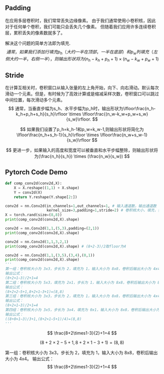 ## Padding

在应用多层卷积时，我们常常丢失边缘像素。 由于我们通常使用小卷积核，因此对于任何单个卷积，我们可能只会丢失几个像素。 但随着我们应用许多连续卷积层，累积丢失的像素数就多了。 

解决这个问题的简单方法即为填充.
$$
通常，如果我们添加行填充p_h（大约一半在顶部，一半在底部）和p_w列填充（左侧大约一半，右侧一半），则输出形状将为(n_h-k_h+p_h+1)\times(n_w-k_w+p_w+1)
$$

## Stride

在计算互相关时，卷积窗口从输入张量的左上角开始，向下、向右滑动。默认每次滑动一个元素。但是，有时候为了高效计算或是缩减采样次数，卷积窗口可以跳过中间位置，每次滑动多个元素。
$$
通常，当垂直步幅为s_h、水平步幅为p_h时，输出形状为\lfloor\frac{n_h-k_h+p_h+s_h}{s_h}\rfloor \times \lfloor\frac{(n_w-k_w+p_w+s_w}{s_w}\rfloor.
$$

$$
如果我们设置了p_h=k_h-1和p_w=k_w-1,则输出形状将简化为\lfloor\frac{n_h+s_h-1}{s_h}\rfloor \times \lfloor\frac{n_w+s_w-1}{s_w}\rfloor
$$

$$
更进一步，如果输入的高度和宽度可以被垂直和水平步幅整除，则输出形状将为(\frac{n_h}{s_h}) \times (\frac{n_w}{s_w})
$$



## Pytorch  Code Demo

```Python
def comp_conv2d(conv2d,X):
    X = X.reshape((1,1) + X.shape)
    Y = conv2d(X)
    return Y.reshape(Y.shape[2:])

conv2d = nn.Conv2d(in_channels=1,out_channels=1, # 输入通道数，输出通道数
                   kernel_size=3,padding=1,stride=2) # 卷积核大小，填充，步长
X = torch.rand(size=(8,8))
print(comp_conv2d(conv2d,X).shape)

conv2d = nn.Conv2d(1,1,(5,3),padding=(2,1))
print(comp_conv2d(conv2d,X).shape)

conv2d = nn.Conv2d(1,1,3,2,1)
print(comp_conv2d(conv2d,X).shape) # (8+2-3)/2取floor为4

conv2d = nn.Conv2d(1,1,(3,5),(3,4),(0,1))
print(comp_conv2d(conv2d,X).shape)
'''
第一组：卷积核大小为 3x3，步长为 2，填充为 1，输入大小为 8x8，卷积后输出大小为 4x4。
输出公式：
(8+2×1−3)/2+1=4
第二组：卷积核大小为 5x3，填充为 2x1，步长为 1，输入大小为 8x8，卷积后输出大小为 8x8。
输出公式：
(8+2×2−5+1,8+2×1−3+1)=(8,8)
第三组：卷积核大小为 3x3，步长为 2，填充为 1，输入大小为 8x8，卷积后输出大小为 4x4。
输出公式：
(8+2×1−3)/2+1=4
第四组：卷积核大小为 3x5，步长为 3x4，填充为 0x1，输入大小为 8x8，卷积后输出大小为 2x2。
输出公式：
((8+0×1−3)/3+1,(8+2×1−5+1)/4)=(8,8)
'''

```

$$
\frac{8+2\times1-3}{2}+1=4
$$

$$
(8+2\times2-5+1,8+2×1−3+1)=(8,8)
$$

第一组：卷积核大小为 3x3，步长为 2，填充为 1，输入大小为 8x8，卷积后输出大小为 4x4。
输出公式：
$$
\frac{8+2\times1-3}{2}+1=4
$$
